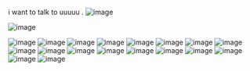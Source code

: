 i want to talk to  uuuuu . ![image](https://64.media.tumblr.com/8196d21bc0d37daa10a1bb9cf2eeeb6f/c745b2584575a2b8-af/s75x75_c1/9399207a8fb7c600d21d94b06c8785bd4d4f6ba3.gifv)

![image](https://media.discordapp.net/attachments/729863935498518578/1381437840830759064/Screenshot_2025-06-08_210039.png?ex=684783bf&is=6846323f&hm=219c06f62533af05d9d9ca8c71313c705ee60d7d4f22ee7d470e0d80c26f5050&=&format=webp&quality=lossless&width=233&height=151)

![image](https://i4.glitter-graphics.org/pub/2245/2245814ciwif5gk2v.png) ![image](https://i1.glitter-graphics.org/pub/2245/2245941sa7128gwzn.gif) ![image](https://i1.glitter-graphics.org/pub/1637/1637601vcp7zungnk.gif) ![image](https://i5.glitter-graphics.org/pub/2142/2142795gzmwxeyzpo.png) ![image](https://i3.glitter-graphics.org/pub/1171/1171793jz5dhxquvb.gif) ![image](https://64.media.tumblr.com/9b97b89b84d798acb06cd1fa8a76e2d5/d3e0dc3289f81fb4-3e/s100x200/e076fde34331953bec4eae029c06fac885cf1505.gif) ![image](https://images-wixmp-ed30a86b8c4ca887773594c2.wixmp.com/f/022e805a-321b-4449-956f-f3d7e563f83a/d38dy7g-89b24099-49c3-4ed4-949c-5b8e04abc868.gif?token=eyJ0eXAiOiJKV1QiLCJhbGciOiJIUzI1NiJ9.eyJzdWIiOiJ1cm46YXBwOjdlMGQxODg5ODIyNjQzNzNhNWYwZDQxNWVhMGQyNmUwIiwiaXNzIjoidXJuOmFwcDo3ZTBkMTg4OTgyMjY0MzczYTVmMGQ0MTVlYTBkMjZlMCIsIm9iaiI6W1t7InBhdGgiOiJcL2ZcLzAyMmU4MDVhLTMyMWItNDQ0OS05NTZmLWYzZDdlNTYzZjgzYVwvZDM4ZHk3Zy04OWIyNDA5OS00OWMzLTRlZDQtOTQ5Yy01YjhlMDRhYmM4NjguZ2lmIn1dXSwiYXVkIjpbInVybjpzZXJ2aWNlOmZpbGUuZG93bmxvYWQiXX0.Y_xJ407yBhFFhEmBwLLMLCYIed1T9o604aW-Ue-kYnM) 
![image](https://images-wixmp-ed30a86b8c4ca887773594c2.wixmp.com/f/b3ca8ec7-b821-4f26-8f1c-aa12272a2d6a/dyv6ri-e247afcb-cec0-4801-9bf8-816ff0650175.jpg/v1/fill/w_99,h_56,q_75,strp/indie_photography_club_stampy_by_chk0_dyv6ri-fullview.jpg?token=eyJ0eXAiOiJKV1QiLCJhbGciOiJIUzI1NiJ9.eyJzdWIiOiJ1cm46YXBwOjdlMGQxODg5ODIyNjQzNzNhNWYwZDQxNWVhMGQyNmUwIiwiaXNzIjoidXJuOmFwcDo3ZTBkMTg4OTgyMjY0MzczYTVmMGQ0MTVlYTBkMjZlMCIsIm9iaiI6W1t7ImhlaWdodCI6Ijw9NTYiLCJwYXRoIjoiXC9mXC9iM2NhOGVjNy1iODIxLTRmMjYtOGYxYy1hYTEyMjcyYTJkNmFcL2R5djZyaS1lMjQ3YWZjYi1jZWMwLTQ4MDEtOWJmOC04MTZmZjA2NTAxNzUuanBnIiwid2lkdGgiOiI8PTk5In1dXSwiYXVkIjpbInVybjpzZXJ2aWNlOmltYWdlLm9wZXJhdGlvbnMiXX0.jjA9WD3zW_9g33uER5uFWPq_XEGyafESFKBmwt_QfY0) ![image](https://images-wixmp-ed30a86b8c4ca887773594c2.wixmp.com/f/97914a0d-e469-4de8-a5cd-07fa23676951/d5v6t04-b7f93522-986d-4471-bd7b-52d13505127c.png?token=eyJ0eXAiOiJKV1QiLCJhbGciOiJIUzI1NiJ9.eyJzdWIiOiJ1cm46YXBwOjdlMGQxODg5ODIyNjQzNzNhNWYwZDQxNWVhMGQyNmUwIiwiaXNzIjoidXJuOmFwcDo3ZTBkMTg4OTgyMjY0MzczYTVmMGQ0MTVlYTBkMjZlMCIsIm9iaiI6W1t7InBhdGgiOiJcL2ZcLzk3OTE0YTBkLWU0NjktNGRlOC1hNWNkLTA3ZmEyMzY3Njk1MVwvZDV2NnQwNC1iN2Y5MzUyMi05ODZkLTQ0NzEtYmQ3Yi01MmQxMzUwNTEyN2MucG5nIn1dXSwiYXVkIjpbInVybjpzZXJ2aWNlOmZpbGUuZG93bmxvYWQiXX0.5ruuHD9O_LsUCkem7rLL-maQyYrL1C1coM90hfRE9OE) ![image](https://images-wixmp-ed30a86b8c4ca887773594c2.wixmp.com/f/dfce8cde-67c9-4cb2-ae75-2a15c78614d6/d1jbalp-48917cbb-a3b0-4bab-bd7f-d743dadc945b.gif?token=eyJ0eXAiOiJKV1QiLCJhbGciOiJIUzI1NiJ9.eyJzdWIiOiJ1cm46YXBwOjdlMGQxODg5ODIyNjQzNzNhNWYwZDQxNWVhMGQyNmUwIiwiaXNzIjoidXJuOmFwcDo3ZTBkMTg4OTgyMjY0MzczYTVmMGQ0MTVlYTBkMjZlMCIsIm9iaiI6W1t7InBhdGgiOiJcL2ZcL2RmY2U4Y2RlLTY3YzktNGNiMi1hZTc1LTJhMTVjNzg2MTRkNlwvZDFqYmFscC00ODkxN2NiYi1hM2IwLTRiYWItYmQ3Zi1kNzQzZGFkYzk0NWIuZ2lmIn1dXSwiYXVkIjpbInVybjpzZXJ2aWNlOmZpbGUuZG93bmxvYWQiXX0.gt15wG-ab6H-Jpc2dWnAOhl5gNXfJYr1cwsQbGQ-kE4) ![image](https://images-wixmp-ed30a86b8c4ca887773594c2.wixmp.com/f/ee86c509-2e6a-4c98-95e0-d7cddc5497e0/d3326g4-e531eee3-8dd2-441c-9fd5-92e757866295.png?token=eyJ0eXAiOiJKV1QiLCJhbGciOiJIUzI1NiJ9.eyJzdWIiOiJ1cm46YXBwOjdlMGQxODg5ODIyNjQzNzNhNWYwZDQxNWVhMGQyNmUwIiwiaXNzIjoidXJuOmFwcDo3ZTBkMTg4OTgyMjY0MzczYTVmMGQ0MTVlYTBkMjZlMCIsIm9iaiI6W1t7InBhdGgiOiJcL2ZcL2VlODZjNTA5LTJlNmEtNGM5OC05NWUwLWQ3Y2RkYzU0OTdlMFwvZDMzMjZnNC1lNTMxZWVlMy04ZGQyLTQ0MWMtOWZkNS05MmU3NTc4NjYyOTUucG5nIn1dXSwiYXVkIjpbInVybjpzZXJ2aWNlOmZpbGUuZG93bmxvYWQiXX0.161FGWkdMBL1tm7avKJrTMlFPmaRduy3rGUGEq7Ea5c) ![image](https://images-wixmp-ed30a86b8c4ca887773594c2.wixmp.com/f/711c7562-4169-439a-845f-7008b26d83e2/d2g02pc-3e09962a-c94d-4534-8fe2-bcadec6d9cb7.png/v1/fill/w_93,h_51,q_80,strp/stamp_72_by_custom_kitty_d2g02pc-fullview.jpg?token=eyJ0eXAiOiJKV1QiLCJhbGciOiJIUzI1NiJ9.eyJzdWIiOiJ1cm46YXBwOjdlMGQxODg5ODIyNjQzNzNhNWYwZDQxNWVhMGQyNmUwIiwiaXNzIjoidXJuOmFwcDo3ZTBkMTg4OTgyMjY0MzczYTVmMGQ0MTVlYTBkMjZlMCIsIm9iaiI6W1t7ImhlaWdodCI6Ijw9NTEiLCJwYXRoIjoiXC9mXC83MTFjNzU2Mi00MTY5LTQzOWEtODQ1Zi03MDA4YjI2ZDgzZTJcL2QyZzAycGMtM2UwOTk2MmEtYzk0ZC00NTM0LThmZTItYmNhZGVjNmQ5Y2I3LnBuZyIsIndpZHRoIjoiPD05MyJ9XV0sImF1ZCI6WyJ1cm46c2VydmljZTppbWFnZS5vcGVyYXRpb25zIl19.PVaTzb32vV__qVQTKZk00YovEF9eThUX-9aBpX-0zGU) ![image](https://images-wixmp-ed30a86b8c4ca887773594c2.wixmp.com/f/7d5eaf4e-0317-439f-9a3d-b12bd4ba1fcb/dc19mb2-003119ac-724d-46b6-9b64-5530542cbb06.png/v1/fill/w_99,h_56,q_80,strp/pisces_and_proud_stamp__f2u__by_twilightrainfall_dc19mb2-fullview.jpg?token=eyJ0eXAiOiJKV1QiLCJhbGciOiJIUzI1NiJ9.eyJzdWIiOiJ1cm46YXBwOjdlMGQxODg5ODIyNjQzNzNhNWYwZDQxNWVhMGQyNmUwIiwiaXNzIjoidXJuOmFwcDo3ZTBkMTg4OTgyMjY0MzczYTVmMGQ0MTVlYTBkMjZlMCIsIm9iaiI6W1t7ImhlaWdodCI6Ijw9NTYiLCJwYXRoIjoiXC9mXC83ZDVlYWY0ZS0wMzE3LTQzOWYtOWEzZC1iMTJiZDRiYTFmY2JcL2RjMTltYjItMDAzMTE5YWMtNzI0ZC00NmI2LTliNjQtNTUzMDU0MmNiYjA2LnBuZyIsIndpZHRoIjoiPD05OSJ9XV0sImF1ZCI6WyJ1cm46c2VydmljZTppbWFnZS5vcGVyYXRpb25zIl19.eLeNLf6z8AjcxdJucQy-cZLqscVoxgkMxrqAxOBb-0A) ![image](https://images-wixmp-ed30a86b8c4ca887773594c2.wixmp.com/f/9d66fccc-38df-4d62-852f-260db93e755c/da7n19v-5ab9ec79-e2b3-458b-8d34-532c218ed587.png/v1/fill/w_99,h_54,q_80,strp/gamer_stamp_by_themoonraven_da7n19v-fullview.jpg?token=eyJ0eXAiOiJKV1QiLCJhbGciOiJIUzI1NiJ9.eyJzdWIiOiJ1cm46YXBwOjdlMGQxODg5ODIyNjQzNzNhNWYwZDQxNWVhMGQyNmUwIiwiaXNzIjoidXJuOmFwcDo3ZTBkMTg4OTgyMjY0MzczYTVmMGQ0MTVlYTBkMjZlMCIsIm9iaiI6W1t7ImhlaWdodCI6Ijw9NTQiLCJwYXRoIjoiXC9mXC85ZDY2ZmNjYy0zOGRmLTRkNjItODUyZi0yNjBkYjkzZTc1NWNcL2RhN24xOXYtNWFiOWVjNzktZTJiMy00NThiLThkMzQtNTMyYzIxOGVkNTg3LnBuZyIsIndpZHRoIjoiPD05OSJ9XV0sImF1ZCI6WyJ1cm46c2VydmljZTppbWFnZS5vcGVyYXRpb25zIl19.WPV799o46yhtPBFLnSa3E978eCG5ozxl6Fhg6KY58-k) ![image](https://images-wixmp-ed30a86b8c4ca887773594c2.wixmp.com/f/e1e21854-53f1-4fdf-8454-87b386fef7cd/d2diqe3-86373861-6823-4cca-9667-8ecc461e212e.gif?token=eyJ0eXAiOiJKV1QiLCJhbGciOiJIUzI1NiJ9.eyJzdWIiOiJ1cm46YXBwOjdlMGQxODg5ODIyNjQzNzNhNWYwZDQxNWVhMGQyNmUwIiwiaXNzIjoidXJuOmFwcDo3ZTBkMTg4OTgyMjY0MzczYTVmMGQ0MTVlYTBkMjZlMCIsIm9iaiI6W1t7InBhdGgiOiJcL2ZcL2UxZTIxODU0LTUzZjEtNGZkZi04NDU0LTg3YjM4NmZlZjdjZFwvZDJkaXFlMy04NjM3Mzg2MS02ODIzLTRjY2EtOTY2Ny04ZWNjNDYxZTIxMmUuZ2lmIn1dXSwiYXVkIjpbInVybjpzZXJ2aWNlOmZpbGUuZG93bmxvYWQiXX0.RQBT5K9Y6wHG0V6aJD9RZiqqoYHmh6hJyoaEHtgDfnU) ![image](https://images-wixmp-ed30a86b8c4ca887773594c2.wixmp.com/f/60a0cd26-fabc-4709-af21-9481b6522c73/d31ukpj-48294a8c-7852-42c7-a7d8-6b11531520b3.png?token=eyJ0eXAiOiJKV1QiLCJhbGciOiJIUzI1NiJ9.eyJzdWIiOiJ1cm46YXBwOjdlMGQxODg5ODIyNjQzNzNhNWYwZDQxNWVhMGQyNmUwIiwiaXNzIjoidXJuOmFwcDo3ZTBkMTg4OTgyMjY0MzczYTVmMGQ0MTVlYTBkMjZlMCIsIm9iaiI6W1t7InBhdGgiOiJcL2ZcLzYwYTBjZDI2LWZhYmMtNDcwOS1hZjIxLTk0ODFiNjUyMmM3M1wvZDMxdWtwai00ODI5NGE4Yy03ODUyLTQyYzctYTdkOC02YjExNTMxNTIwYjMucG5nIn1dXSwiYXVkIjpbInVybjpzZXJ2aWNlOmZpbGUuZG93bmxvYWQiXX0.2RjmxqQtVP5sBmO8wc2w17IIxbnXq_-GNgu7lB4H5HA) ![image](https://images-wixmp-ed30a86b8c4ca887773594c2.wixmp.com/f/466eecb8-8f50-4b33-8390-1c7f82a03f28/d2qoq26-65e9498f-c463-4aee-ba88-5de4e40b205f.png?token=eyJ0eXAiOiJKV1QiLCJhbGciOiJIUzI1NiJ9.eyJzdWIiOiJ1cm46YXBwOjdlMGQxODg5ODIyNjQzNzNhNWYwZDQxNWVhMGQyNmUwIiwiaXNzIjoidXJuOmFwcDo3ZTBkMTg4OTgyMjY0MzczYTVmMGQ0MTVlYTBkMjZlMCIsIm9iaiI6W1t7InBhdGgiOiJcL2ZcLzQ2NmVlY2I4LThmNTAtNGIzMy04MzkwLTFjN2Y4MmEwM2YyOFwvZDJxb3EyNi02NWU5NDk4Zi1jNDYzLTRhZWUtYmE4OC01ZGU0ZTQwYjIwNWYucG5nIn1dXSwiYXVkIjpbInVybjpzZXJ2aWNlOmZpbGUuZG93bmxvYWQiXX0.m8u-8b4SBOWdFjNVSUitPdysO0Ex9PB3d4uOw3MXMuU) ![image](https://images-wixmp-ed30a86b8c4ca887773594c2.wixmp.com/f/f35d8247-9c45-4ab4-bff7-2c9770d4d8f0/d36gl5e-6e5c5fb9-2efe-4cdc-b4f4-2070c42e453e.png?token=eyJ0eXAiOiJKV1QiLCJhbGciOiJIUzI1NiJ9.eyJzdWIiOiJ1cm46YXBwOjdlMGQxODg5ODIyNjQzNzNhNWYwZDQxNWVhMGQyNmUwIiwiaXNzIjoidXJuOmFwcDo3ZTBkMTg4OTgyMjY0MzczYTVmMGQ0MTVlYTBkMjZlMCIsIm9iaiI6W1t7InBhdGgiOiJcL2ZcL2YzNWQ4MjQ3LTljNDUtNGFiNC1iZmY3LTJjOTc3MGQ0ZDhmMFwvZDM2Z2w1ZS02ZTVjNWZiOS0yZWZlLTRjZGMtYjRmNC0yMDcwYzQyZTQ1M2UucG5nIn1dXSwiYXVkIjpbInVybjpzZXJ2aWNlOmZpbGUuZG93bmxvYWQiXX0.gLHNHeyIsf7ivTl14ixEYkjcAm55Fm1V3qCr1F7lraI) 

<!--
**theframe2r/theframe2r** is a ✨ _special_ ✨ repository because its `README.md` (this file) appears on your GitHub profile.

Here are some ideas to get you started:

- 🔭 I’m currently working on ...
- 🌱 I’m currently learning ...
- 👯 I’m looking to collaborate on ...
- 🤔 I’m looking for help with ...
- 💬 Ask me about ...
- 📫 How to reach me: ...
- 😄 Pronouns: ...
- ⚡ Fun fact: ...
-->
